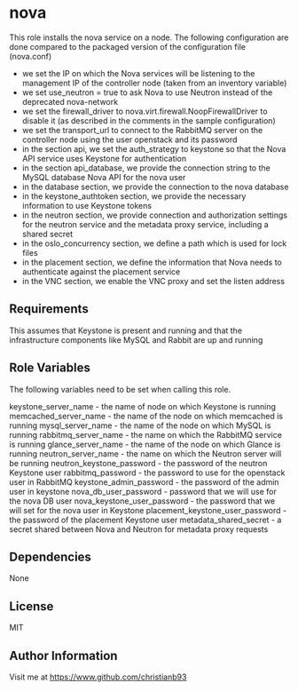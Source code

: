 nova
=========

This role installs the nova service on a node. The following configuration are done compared to the packaged version of the configuration file (nova.conf)

- we set the IP on which the Nova services will be listening to the management IP of the controller node (taken from an inventory variable)
- we set use_neutron = true to ask Nova to use Neutron instead of the deprecated nova-network
- we set the firewall_driver to nova.virt.firewall.NoopFirewallDriver to disable it (as described in the comments in the sample configuration)
- we set the transport_url to connect to the RabbitMQ server on the controller node using the user openstack and its password
- in the section api, we set the auth_strategy to keystone so that the Nova API service uses Keystone for authentication
- in the section api_database, we provide the connection string to the MySQL database Nova API for the nova user
- in the database section, we provide the connection to the nova database
- in the keystone_authtoken section, we provide the necessary information to use Keystone tokens
- in the neutron section, we provide connection and authorization settings for the neutron service and the metadata proxy service, including a shared secret
- in the oslo_concurrency section, we define a path which is used for lock files
- in the placement section, we define the information that Nova needs to authenticate against the placement service
- in the VNC section, we enable the VNC proxy and set the listen address


Requirements
------------

This assumes that Keystone is present and running and that the infrastructure components like MySQL and Rabbit are up and running

Role Variables
--------------

The following variables need to be set when calling this role.

keystone_server_name - the name of node on which Keystone is running  
memcached_server_name - the name of the node on which memcached is running
mysql_server_name - the name of the node on which MySQL is running
rabbitmq_server_name - the name on which the RabbitMQ service is running
glance_server_name - the name of the node on which Glance is running
neutron_server_name - the name on which the Neutron server will be running
neutron_keystone_password - the password of the neutron Keystone user
rabbitmq_password - the password to use for the openstack user in RabbitMQ
keystone_admin_password - the password of the admin user in keystone
nova_db_user_password - password that we will use for the nova DB user
nova_keystone_user_password - the password that we will set for the nova user in Keystone
placement_keystone_user_password - the password of the placement Keystone user
metadata_shared_secret - a secret shared between Nova and Neutron for metadata proxy requests


Dependencies
------------

None


License
-------

MIT

Author Information
------------------

Visit me at https://www.github.com/christianb93
